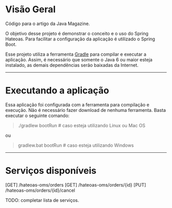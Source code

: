 # Visão Geral

Código para o artigo da Java Magazine.

O objetivo desse projeto é demonstrar o conceito e o uso do Spring Hateoas. Para facilitar a configuração da aplicação é utilizado o Spring Boot.

Esse projeto utiliza a ferramenta [Gradle](http://www.gradle.org/) para compilar e executar a aplicação. Assim, é necessário que somente o Java 6 ou maior esteja instalado, as demais dependências serão baixadas da Internet.

-----

# Executando a aplicação

Essa aplicação foi configurada com a ferramenta  para compilação e execução. Não é necessário fazer download de nenhuma ferramenta. Basta executar o seguinte comando:

> ./gradlew bootRun # caso esteja utilizando Linux ou Mac OS

ou

> gradlew.bat bootRun # caso esteja utilizando Windows

-----

# Serviços disponíveis

[GET] /hateoas-oms/orders
[GET] /hateoas-oms/orders/{id}
[PUT] /hateoas-oms/orders/{id}/cancel

TODO: completar lista de serviços.
